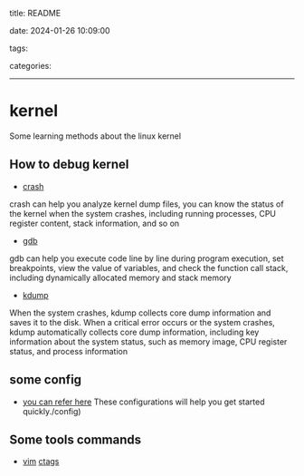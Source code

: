 title: README

date: 2024-01-26 10:09:00

tags:

categories: 

---

# kernel

Some learning methods about the linux kernel

## How to debug kernel

- [crash](./dbg_meth/crash.md)

crash can help you analyze kernel dump files, you can know the status of the kernel when the system crashes, including running processes, CPU register content, stack information, and so on

- [gdb](./dbg_meth/gdb.md)

gdb can help you execute code line by line during program execution, set breakpoints, view the value of variables, and check the function call stack, including dynamically allocated memory and stack memory

- [kdump](./dbg_meth/kdump.md)

When the system crashes, kdump collects core dump information and saves it to the disk. When a critical error occurs or the system crashes, kdump automatically collects core dump information, including key information about the system status, such as memory image, CPU register status, and process information

## some config

- [you can refer here](./config)	These configurations will help you get started quickly./config)

## Some tools commands

- [vim](./commands/vim_command.md)	[ctags](./commands/ctags.md)

